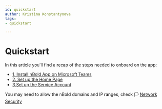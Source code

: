 ```yaml
---
id: quickstart
author: Kristina Konstantynova
tags:
- quickstart

---
```

# Quickstart

In this article you'll find a recap of the steps needed to onboard on the app:

* [1. Install nBold App on Microsoft Teams](/quickstart/install-the-app)
* [2. Set up the Home Page](/quickstart/setup-the-home-page)
* [3.Set up the Service Account](/quickstart/setup-the-service-account)

You may need to allow the nBold domains and IP ranges, check 🏳 [Network Security](/trust-center/network-security)